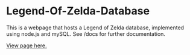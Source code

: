 # Legend-Of-Zelda-Database
This is a webpage that hosts a Legend of Zelda database, implemented using node.js and mySQL. See /docs for further documentation.

[View page here.](http://flip3.engr.oregonstate.edu:13983/)
